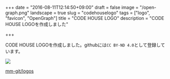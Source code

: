 +++
date = "2016-08-11T12:14:50+09:00"
draft = false
image = "/open-graph.png"
landscape = true
slug = "codehouselogo"
tags = ["logo", "favicon", "OpenGraph"]
title = "CODE HOUSE LOGO"
description = "CODE HOUSE LOGOを作成しました"

+++

CODE HOUSE LOGOを作成しました。githubには`CC BY-ND 4.0`として登録しています。

<img src="/open-graph.png">

[mm-git/logos](https://github.com/mm-git/logos)
